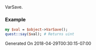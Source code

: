 VarSave.
### Example

```perl
my $val = $object->VarSave();
quest::say($val); # Returns uint
```


Generated On 2018-04-29T00:30:15-07:00